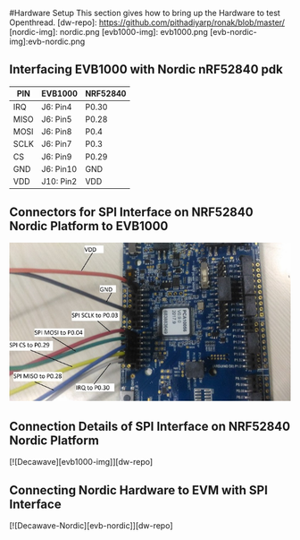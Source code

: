 #Hardware Setup
This section gives how to bring up the Hardware to test Openthread. 
[dw-repo]: https://github.com/pithadiyarp/ronak/blob/master/
[nordic-img]: nordic.png
[evb1000-img]: evb1000.png
[evb-nordic-img]:evb-nordic.png

## Interfacing EVB1000 with Nordic nRF52840 pdk
 |PIN|EVB1000|NRF52840|
 |-----|-----|-----|
 |IRQ|J6: Pin4|P0.30|
 |MISO|J6: Pin5|P0.28|
 |MOSI|J6: Pin8|P0.4|
 |SCLK|J6: Pin7|P0.3|
 |CS|J6: Pin9|P0.29|
 |GND|J6: Pin10|GND|
 |VDD|J10: Pin2|VDD|

## Connectors for SPI Interface on NRF52840 Nordic Platform to EVB1000

![nRF52840](./nordic.png)

## Connection Details of SPI Interface on NRF52840 Nordic Platform

[![Decawave][evb1000-img]][dw-repo]

## Connecting Nordic Hardware to EVM with SPI Interface

[![Decawave-Nordic][evb-nordic]][dw-repo]

